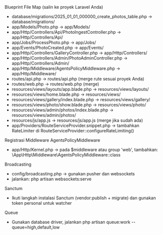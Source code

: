 Blueprint File Map (salin ke proyek Laravel Anda)

- database/migrations/2025_01_01_000000_create_photos_table.php -> database/migrations/
- app/Models/Photo.php -> app/Models/
- app/Http/Controllers/Api/PhotoIngestController.php -> app/Http/Controllers/Api/
- app/Jobs/ProcessPhoto.php -> app/Jobs/
- app/Events/PhotoCreated.php -> app/Events/
- app/Http/Controllers/GalleryController.php -> app/Http/Controllers/
- app/Http/Controllers/Admin/PhotoAdminController.php -> app/Http/Controllers/Admin/
- app/Http/Middleware/AgentsPolicyMiddleware.php -> app/Http/Middleware/
- routes/api.php -> routes/api.php (merge rute sesuai proyek Anda)
- routes/web.php -> routes/web.php (merge)
- resources/views/layouts/app.blade.php -> resources/views/layouts/
- resources/views/home.blade.php -> resources/views/
- resources/views/gallery/index.blade.php -> resources/views/gallery/
- resources/views/photo/show.blade.php -> resources/views/photo/
- resources/views/admin/photos/index.blade.php -> resources/views/admin/photos/
- resources/js/app.js -> resources/js/app.js (merge jika sudah ada)
- app/Providers/RouteServiceProvider.snippet.php -> tambahkan RateLimiter di RouteServiceProvider::configureRateLimiting()

Registrasi Middleware AgentsPolicyMiddleware
- app/Http/Kernel.php -> pada $middleware atau group 'web', tambahkan: \App\Http\Middleware\AgentsPolicyMiddleware::class

Broadcasting
- config/broadcasting.php -> gunakan pusher dan websockets
- jalankan: php artisan websockets:serve

Sanctum
- Ikuti langkah instalasi Sanctum (vendor:publish + migrate) dan gunakan token personal untuk watcher

Queue
- Gunakan database driver, jalankan php artisan queue:work --queue=high,default,low

